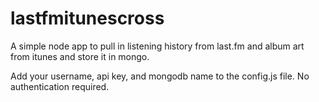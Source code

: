 # lastfmitunescross
A simple node app to pull in listening history from last.fm and album art from itunes and store it in mongo.

Add your username, api key, and mongodb name to the config.js file. No authentication required.
